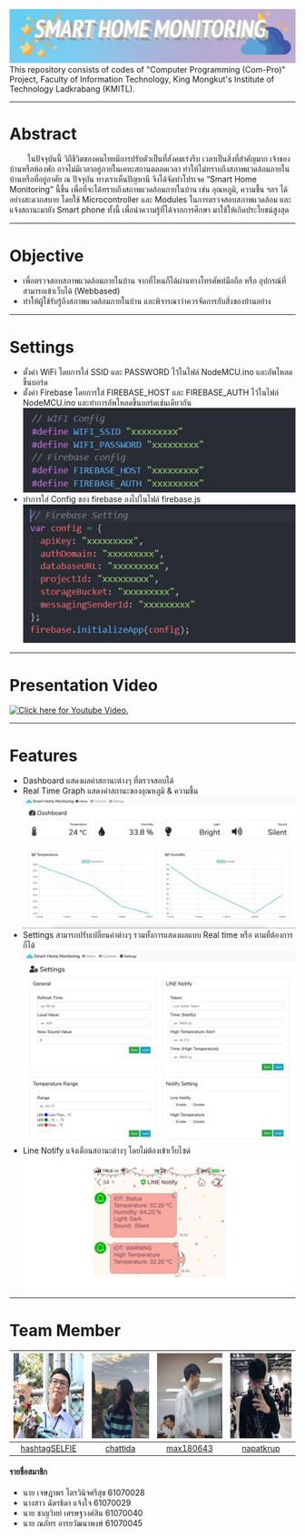 ![](README/banner.png)
This repository consists of codes of "Computer Programming (Com-Pro)" Project, Faculty of Information Technology, King Mongkut's Institute of Technology Ladkrabang (KMITL).
_____
# Abstract
&nbsp;&nbsp;&nbsp;&nbsp;&nbsp;&nbsp;&nbsp; ในปัจจุบันนี้ วิถีชีวิตของคนไทยมีการปรับตัวเป็นที่สังคมเร่งรีบ เวลาเป็นสิ่งที่สำคัญมาก เจ้าของบ้านหรือห้องพัก อาจไม่มีเวลาอยู่ภายในเคหะสถานตลอดเวลา ทำให้ไม่ทราบถึงสภาพแวดล้อมภายในบ้านหรือที่อยู่อาศัย ณ ปัจจุบัน ทางเราเห็นปัญหานี จึงได้จัดทำโปรเจค “Smart Home Monitoring” นี้ขึ้น เพื่อที่จะได้ทราบถึงสถาพแวดล้อมภายในบ้าน เช่น อุณหภูมิ, ความชื้น ฯลฯ ได้อย่างสะดวกสบาย โดยใช้ Microcontroller และ Modules ในการตรวจสอบสภาพแวดล้อม และแจ้งสถานะมายัง Smart phone ทั้งนี้ เพื่อนำความรู้ที่ได้จากการศึกษา มาใช้ให้เกิดประโยชน์สูงสุด
______
# Objective
* เพื่อตรวจสอบสภาพแวดล้อมภายในบ้าน จากที่ไหนก็ได้ผ่านทางโทรศัพท์มือถือ หรือ อุปกรณ์ที่สามารถเข้าเว็บได้ (Webbased)
* ทำให้ผู้ใช้รับรู้ถึงสภาพแวดล้อมภายในบ้าน และพิจารณาว่าควรจัดการกับสิ่งของบ้านอย่าง
______
# Settings
* ตั้งค่า WiFi โดยการใส่ SSID และ PASSWORD ไว้ในไฟล์ NodeMCU.ino และอัพโหลดขึ้นบอร์ด
* ตั้งค่า Firebase โดยการใส่ FIREBASE_HOST และ FIREBASE_AUTH ไว้ในไฟล์  NodeMCU.ino และทำการอัพโหลดขึ้นบอร์ดเช่นเดียวกัน<br>
![](README/wifi.PNG)
* ทำการใส่ Config ของ firebase ลงไปในไฟล์ firebase.js
![](README/firebase.PNG)
______
# Presentation Video
[![Click here for Youtube Video.](https://img.youtube.com/vi/uX0R2yFPidw/0.jpg)](https://www.youtube.com/watch?v=uX0R2yFPidw)
______
# Features
* Dashboard แสดงผลค่าสถานะต่างๆ ที่ตรวจสอบได้
* Real Time Graph แสดงค่าสถานะของอุณหภูมิ & ความชื้น
![](README/web1.png)
* Settings สามารถปรับเปลี่ยนค่าต่างๆ รวมทั้งการแสดงผลแบบ Real time หรือ ตามที่ต้องการก็ได้
![](README/web2.jpg)
* Line Notify แจ้งเตือนสถานะต่างๆ โดยไม่ต้องเข้าเว็บไซด์
![](README/web3.PNG)

______
# Team Member
|<img src="README/hashtagSELFIE.jpeg" width="150px" height="150px">|<img src="README/chattida.jpg" width="150px" height="150px">|<img src="README/max180643.jpg" width="150px" height="150px">|<img src="README/NAPATKRUP.jpeg" width="150px" height="150px">|
|:-----:|:-----:|:-----:|:-----:|
|[hashtagSELFIE](https://github.com/hashtagSELFIE)|[chattida](https://github.com/chattida)|[max180643](https://github.com/max180643)|[napatkrup](https://github.com/NAPATKRUP)|
#### รายชื่อสมาชิก
- นาย เจษฎาพร ไตรวินิจศรีสุข 61070028
- นางสาว ฉัตรธิดา แจ้งใจ 61070029
- นาย ชาญวิทย์ เศรษฐวงศ์สิน 61070040
- นาย ณภัทร อารยวัฒนาพงษ์ 61070045
